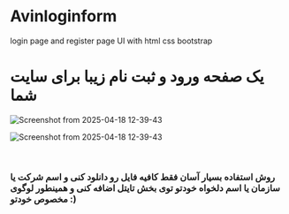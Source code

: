 # Avinloginform
login page and register page UI with html css bootstrap

# یک صفحه ورود و ثبت نام زیبا برای سایت شما


![Screenshot from 2025-04-18 12-39-43](https://github.com/user-attachments/assets/ab99cb97-d84b-4071-a333-1fe58f349663)

![Screenshot from 2025-04-18 12-39-43](https://github.com/user-attachments/assets/4018b8a5-fce6-4606-8ef5-fcc253952c4d)

‍‍‍‍
### روش استفاده بسیار آسان فقط کافیه فایل رو دانلود کنی و اسم شرکت یا سازمان یا اسم دلخواه خودتو توی بخش تایتل اضافه کنی و همینطور لوگوی مخصوص خودتو :)
